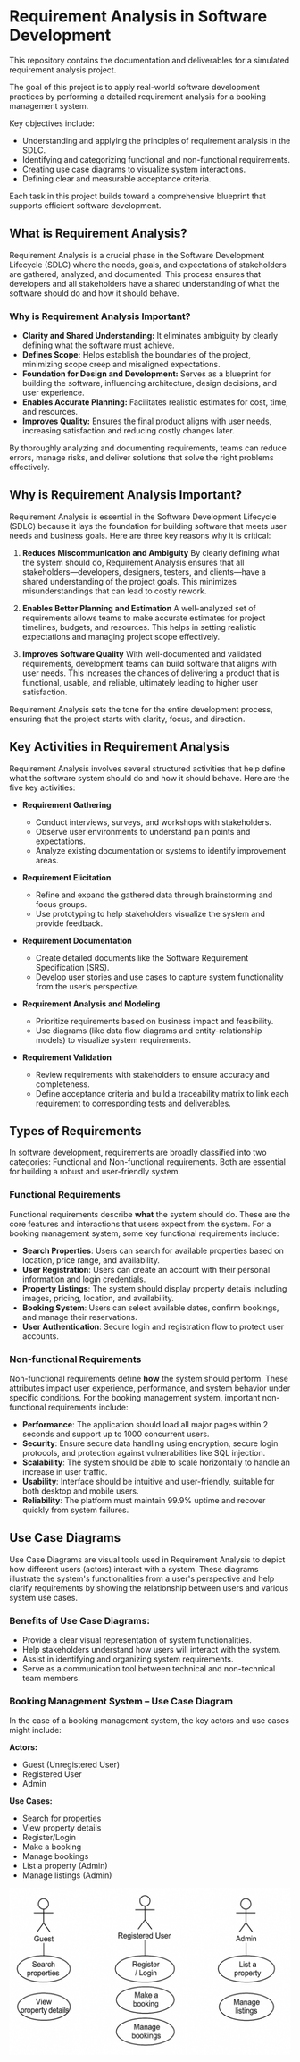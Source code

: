 # Requirement Analysis in Software Development

This repository contains the documentation and deliverables for a simulated requirement analysis project. 

The goal of this project is to apply real-world software development practices by performing a detailed requirement analysis for a booking management system. 

Key objectives include:
- Understanding and applying the principles of requirement analysis in the SDLC.
- Identifying and categorizing functional and non-functional requirements.
- Creating use case diagrams to visualize system interactions.
- Defining clear and measurable acceptance criteria.

Each task in this project builds toward a comprehensive blueprint that supports efficient software development.

## What is Requirement Analysis?

Requirement Analysis is a crucial phase in the Software Development Lifecycle (SDLC) where the needs, goals, and expectations of stakeholders are gathered, analyzed, and documented. This process ensures that developers and all stakeholders have a shared understanding of what the software should do and how it should behave.

### Why is Requirement Analysis Important?

- **Clarity and Shared Understanding:** It eliminates ambiguity by clearly defining what the software must achieve.
- **Defines Scope:** Helps establish the boundaries of the project, minimizing scope creep and misaligned expectations.
- **Foundation for Design and Development:** Serves as a blueprint for building the software, influencing architecture, design decisions, and user experience.
- **Enables Accurate Planning:** Facilitates realistic estimates for cost, time, and resources.
- **Improves Quality:** Ensures the final product aligns with user needs, increasing satisfaction and reducing costly changes later.

By thoroughly analyzing and documenting requirements, teams can reduce errors, manage risks, and deliver solutions that solve the right problems effectively.


## Why is Requirement Analysis Important?

Requirement Analysis is essential in the Software Development Lifecycle (SDLC) because it lays the foundation for building software that meets user needs and business goals. Here are three key reasons why it is critical:

1. **Reduces Miscommunication and Ambiguity**
   By clearly defining what the system should do, Requirement Analysis ensures that all stakeholders—developers, designers, testers, and clients—have a shared understanding of the project goals. This minimizes misunderstandings that can lead to costly rework.

2. **Enables Better Planning and Estimation**
   A well-analyzed set of requirements allows teams to make accurate estimates for project timelines, budgets, and resources. This helps in setting realistic expectations and managing project scope effectively.

3. **Improves Software Quality**
   With well-documented and validated requirements, development teams can build software that aligns with user needs. This increases the chances of delivering a product that is functional, usable, and reliable, ultimately leading to higher user satisfaction.

Requirement Analysis sets the tone for the entire development process, ensuring that the project starts with clarity, focus, and direction.


## Key Activities in Requirement Analysis

Requirement Analysis involves several structured activities that help define what the software system should do and how it should behave. Here are the five key activities:

- **Requirement Gathering**  
  - Conduct interviews, surveys, and workshops with stakeholders.
  - Observe user environments to understand pain points and expectations.
  - Analyze existing documentation or systems to identify improvement areas.

- **Requirement Elicitation**  
  - Refine and expand the gathered data through brainstorming and focus groups.
  - Use prototyping to help stakeholders visualize the system and provide feedback.

- **Requirement Documentation**  
  - Create detailed documents like the Software Requirement Specification (SRS).
  - Develop user stories and use cases to capture system functionality from the user’s perspective.

- **Requirement Analysis and Modeling**  
  - Prioritize requirements based on business impact and feasibility.
  - Use diagrams (like data flow diagrams and entity-relationship models) to visualize system requirements.

- **Requirement Validation**  
  - Review requirements with stakeholders to ensure accuracy and completeness.
  - Define acceptance criteria and build a traceability matrix to link each requirement to corresponding tests and deliverables.

## Types of Requirements

In software development, requirements are broadly classified into two categories: Functional and Non-functional requirements. Both are essential for building a robust and user-friendly system.

### Functional Requirements 

Functional requirements describe **what** the system should do. These are the core features and interactions that users expect from the system. For a booking management system, some key functional requirements include:

- **Search Properties**: Users can search for available properties based on location, price range, and availability.
- **User Registration**: Users can create an account with their personal information and login credentials.
- **Property Listings**: The system should display property details including images, pricing, location, and availability.
- **Booking System**: Users can select available dates, confirm bookings, and manage their reservations.
- **User Authentication**: Secure login and registration flow to protect user accounts.

### Non-functional Requirements 

Non-functional requirements define **how** the system should perform. These attributes impact user experience, performance, and system behavior under specific conditions. For the booking management system, important non-functional requirements include:

- **Performance**: The application should load all major pages within 2 seconds and support up to 1000 concurrent users.
- **Security**: Ensure secure data handling using encryption, secure login protocols, and protection against vulnerabilities like SQL injection.
- **Scalability**: The system should be able to scale horizontally to handle an increase in user traffic.
- **Usability**: Interface should be intuitive and user-friendly, suitable for both desktop and mobile users.
- **Reliability**: The platform must maintain 99.9% uptime and recover quickly from system failures.


## Use Case Diagrams

Use Case Diagrams are visual tools used in Requirement Analysis to depict how different users (actors) interact with a system. These diagrams illustrate the system's functionalities from a user's perspective and help clarify requirements by showing the relationship between users and various system use cases.

### Benefits of Use Case Diagrams:
- Provide a clear visual representation of system functionalities.
- Help stakeholders understand how users will interact with the system.
- Assist in identifying and organizing system requirements.
- Serve as a communication tool between technical and non-technical team members.

### Booking Management System – Use Case Diagram

In the case of a booking management system, the key actors and use cases might include:

**Actors:**
- Guest (Unregistered User)
- Registered User
- Admin

**Use Cases:**
- Search for properties
- View property details
- Register/Login
- Make a booking
- Manage bookings
- List a property (Admin)
- Manage listings (Admin)

![Booking System Use Case Diagram](./alx-booking-uc.png)

